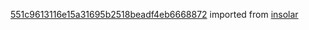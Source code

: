[551c9613116e15a31695b2518beadf4eb6668872](https://github.com/insolar/insolar/commit/551c9613116e15a31695b2518beadf4eb6668872) imported from [insolar](https://github.com/insolar/insolar)
